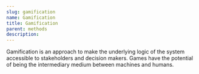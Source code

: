 ```yaml
---
slug: gamification
name: Gamification
title: Gamification
parent: methods
description:
---
```


Gamification is an approach to make the underlying logic of the system accessible to stakeholders and decision makers. Games have the potential of being the intermediary medium between machines and humans.
